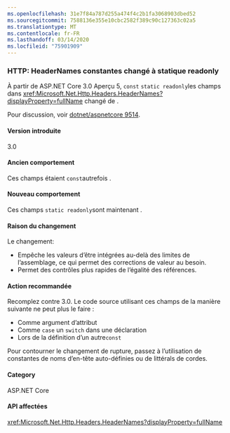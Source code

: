 ```yaml
---
ms.openlocfilehash: 31e7f84a787d255a474f4c2b1fa3068903dbed52
ms.sourcegitcommit: 7588136e355e10cbc2582f389c90c127363c02a5
ms.translationtype: MT
ms.contentlocale: fr-FR
ms.lasthandoff: 03/14/2020
ms.locfileid: "75901909"
---
```

### <a name="http-headernames-constants-changed-to-static-readonly"></a>HTTP: HeaderNames constantes changé à statique readonly

À partir de ASP.NET Core 3.0 Aperçu 5, `const` `static readonly`les champs dans <xref:Microsoft.Net.Http.Headers.HeaderNames?displayProperty=fullName> changé de .

Pour discussion, voir [dotnet/aspnetcore 9514](https://github.com/dotnet/aspnetcore/issues/9514).

#### <a name="version-introduced"></a>Version introduite

3.0

#### <a name="old-behavior"></a>Ancien comportement

Ces champs étaient `const`autrefois .

#### <a name="new-behavior"></a>Nouveau comportement

Ces champs `static readonly`sont maintenant .

#### <a name="reason-for-change"></a>Raison du changement

Le changement:

* Empêche les valeurs d’être intégrées au-delà des limites de l’assemblage, ce qui permet des corrections de valeur au besoin.
* Permet des contrôles plus rapides de l’égalité des références.

#### <a name="recommended-action"></a>Action recommandée

Recomplez contre 3.0. Le code source utilisant ces champs de la manière suivante ne peut plus le faire :

* Comme argument d’attribut
* Comme `case` un `switch` dans une déclaration
* Lors de la définition d’un autre`const`

Pour contourner le changement de rupture, passez à l’utilisation de constantes de noms d’en-tête auto-définies ou de littérals de cordes.

#### <a name="category"></a>Category

ASP.NET Core

#### <a name="affected-apis"></a>API affectées

<xref:Microsoft.Net.Http.Headers.HeaderNames?displayProperty=fullName>

<!-- 

#### Affected APIs

`T:Microsoft.Net.Http.Headers.HeaderNames`

-->
